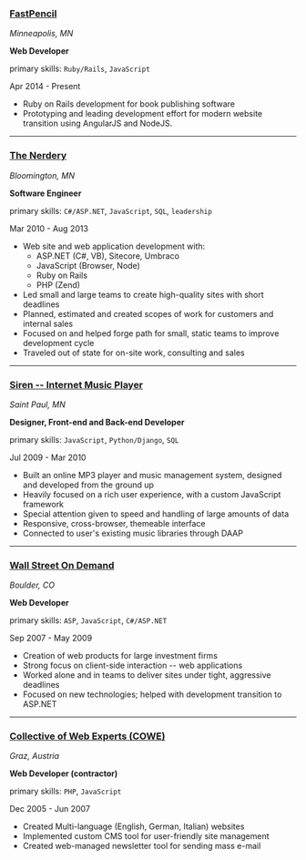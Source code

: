 ### [FastPencil](http://www.fastpencil.com)
_Minneapolis, MN_

**Web Developer**

primary skills: `Ruby/Rails`, `JavaScript`

Apr 2014 - Present

 * Ruby on Rails development for book publishing software
 * Prototyping and leading development effort for modern website transition using AngularJS and NodeJS.

---

### [The Nerdery](http://www.nerdery.com)
_Bloomington, MN_

**Software Engineer**

primary skills: `C#/ASP.NET`, `JavaScript`, `SQL`, `leadership`

Mar 2010 - Aug 2013

 * Web site and web application development with:
   * ASP.NET (C#, VB), Sitecore, Umbraco
   * JavaScript (Browser, Node)
   * Ruby on Rails
   * PHP (Zend)
 * Led small and large teams to create high-quality sites with short deadlines
 * Planned, estimated and created scopes of work for customers and internal sales
 * Focused on and helped forge path for small, static teams to improve development cycle
 * Traveled out of state for on-site work, consulting and sales

---

### [Siren -- Internet Music Player](http://www.sirenp.com)
_Saint Paul, MN_

**Designer, Front-end and Back-end Developer**

primary skills: `JavaScript`, `Python/Django`, `SQL`

Jul 2009 - Mar 2010

 * Built an online MP3 player and music management system, designed and developed from the ground up
 * Heavily focused on a rich user experience, with a custom JavaScript framework
 * Special attention given to speed and handling of large amounts of data
 * Responsive, cross-browser, themeable interface
 * Connected to user's existing music libraries through DAAP

---

### [Wall Street On Demand](http://www.wallst.com)
_Boulder, CO_

**Web Developer**

primary skills: `ASP`, `JavaScript`, `C#/ASP.NET`

Sep 2007 - May 2009

 * Creation of web products for large investment firms
 * Strong focus on client-side interaction -- web applications
 * Worked alone and in teams to deliver sites under tight, aggressive deadlines
 * Focused on new technologies; helped with development transition to ASP.NET

---

### [Collective of Web Experts (COWE)](http://www.cowe.at)
_Graz, Austria_

**Web Developer (contractor)**

primary skills: `PHP`, `JavaScript`

Dec 2005 - Jun 2007

 * Created Multi-language (English, German, Italian) websites
 * Implemented custom CMS tool for user-friendly site management
 * Created web-managed newsletter tool for sending mass e-mail

